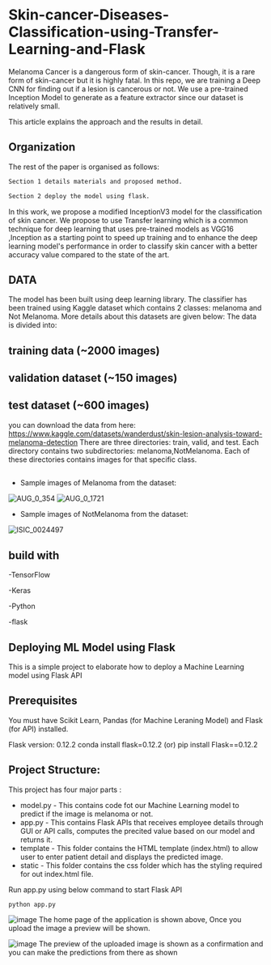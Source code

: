 
# Skin-cancer-Diseases-Classification-using-Transfer-Learning-and-Flask

Melanoma Cancer is a dangerous form of skin-cancer. Though, it is a rare form of skin-cancer but it is highly fatal. In this repo, we are training a Deep CNN for finding out if a lesion is cancerous or not. 
We use a pre-trained Inception Model to generate as a feature extractor since our dataset is relatively small.

This article explains the approach and the results in detail.



## Organization

The rest of the paper is organised as follows:


```bash
Section 1 details materials and proposed method.
```

```bash
Section 2 deploy the model using flask.
```


In this work, we propose a modified InceptionV3 model for the classification of skin cancer. We propose to use Transfer learning which is a common technique for deep learning that uses pre-trained models as VGG16 ,Inception as a starting point to speed up training and to enhance the deep learning model's performance in order to classify skin cancer with a better accuracy value compared to the state of the art.
## DATA

The model has been built using deep learning library. The classifier has been trained using Kaggle dataset which contains 2 classes: melanoma and Not Melanoma.
More details about this datasets are given below:
The data is divided into:
## training data (~2000 images)
## validation dataset (~150 images)
## test dataset (~600 images)
you can download the data from here:
https://www.kaggle.com/datasets/wanderdust/skin-lesion-analysis-toward-melanoma-detection
There are three directories: train, valid, and test. Each directory contains two subdirectories:
melanoma,NotMelanoma. Each of these directories contains images for that specific class.


## 

- Sample images of Melanoma from the dataset:


![AUG_0_354](https://user-images.githubusercontent.com/80918787/187921737-e8ab1669-7361-4dce-8d86-5ab1ed0e9816.jpeg)
![AUG_0_1721](https://user-images.githubusercontent.com/80918787/187921986-ef1635e2-36db-4367-9583-7089b48cac66.jpeg)



- Sample images of NotMelanoma from the dataset:

![ISIC_0024497](https://user-images.githubusercontent.com/80918787/187922213-ec301530-bcb1-4101-9f7b-5764d548701d.jpg)


## build with
-TensorFlow

-Keras

-Python

-flask

## Deploying ML Model using Flask
This is a simple project to elaborate how to deploy a Machine Learning model using Flask API

## Prerequisites
You must have Scikit Learn, Pandas (for Machine Leraning Model) and Flask (for API) installed.

Flask version: 0.12.2 conda install flask=0.12.2 (or) pip install Flask==0.12.2

## Project Structure:
This project has four major parts :

- model.py - This contains code fot our Machine Learning model to predict if the image is melanoma or not.
- app.py - This contains Flask APIs that receives employee details through GUI or API calls, computes the precited value based on our model and returns it.
- template - This folder contains the HTML template (index.html) to allow user to enter patient detail and displays the predicted image.
- static - This folder contains the css folder which has the styling required for out index.html file.





Run app.py using below command to start Flask API

```bash
python app.py
```
![image](https://user-images.githubusercontent.com/80918787/195153926-92851e01-2af3-4e88-8c72-7754fee01cc1.png)
The home page of the application is shown above, Once you upload the image a preview will be 
shown.

![image](https://user-images.githubusercontent.com/80918787/195154260-818c6928-36ad-4db6-a421-af2d278ad348.png)
The preview of the uploaded image is shown as a confirmation and you can make the predictions 
from there as shown 

